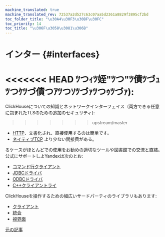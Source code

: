 ```yaml
---
machine_translated: true
machine_translated_rev: 72537a2d527c63c07aa5d2361a8829f3895cf2bd
toc_folder_title: "\u30A4\u30F3\u30BF\u30FC"
toc_priority: 14
toc_title: "\u306F\u3058\u3081\u306B"
---
```


# インター {#interfaces}

<<<<<<< HEAD
ﾂつｨﾂ姪"ﾂつ"ﾂ債ﾂづｭﾂつｹﾂづ債つｱﾂつｿﾂづｧﾂつｩﾂづｧ):
=======
ClickHouseについての知識とネットワークインターフェイス（両方できる任意に包まれたTLSのための追加のセキュリティ):
>>>>>>> upstream/master

-   [HTTP](http.md)、文書化され、直接使用するのは簡単です。
-   [ネイティブTCP](tcp.md) より少ない間接費がある。

るケースがほとんどでの使用をお勧めの適切なツールや図書館での交流と直結。 公式にサポートしよYandexは次のとお:

-   [コマンド行クライアント](cli.md)
-   [JDBCドライバ](jdbc.md)
-   [ODBCドライバ](odbc.md)
-   [C++クライアントライ](cpp.md)

ClickHouseを操作するための幅広いサードパーティのライブラリもあります:

-   [クライアント](third-party/client_libraries.md)
-   [統合](third-party/integrations.md)
-   [視界面](third-party/gui.md)

[元の記事](https://clickhouse.tech/docs/en/interfaces/) <!--hide-->
